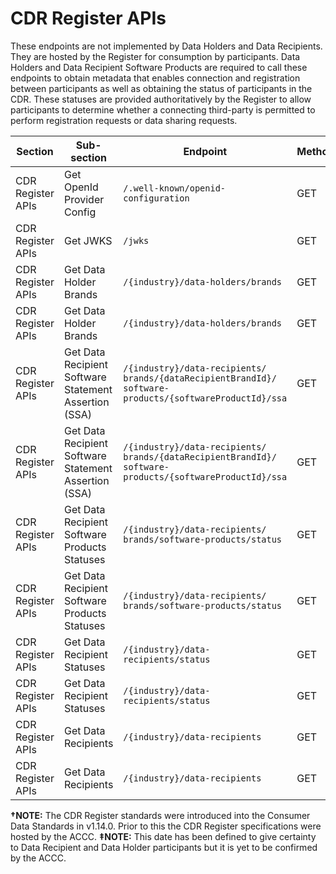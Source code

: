 # CDR Register APIs
<aside class="warning">
  These endpoints are not implemented by Data Holders and Data Recipients. They are hosted by the Register for consumption by participants.
  Data Holders and Data Recipient Software Products are required to call these endpoints to obtain metadata that enables connection and registration between participants as well as obtaining the status of participants in the CDR.
  These statuses are provided authoritatively by the Register to allow participants to determine whether a connecting third-party is permitted to perform registration requests or data sharing requests.
</aside>

| Section              | Sub-section                               | Endpoint                                                 | Method | Version | Binding Date   | Retirement Date | Date Introduced    | Date Deprecated     |
|----------------------|-------------------------------------------|----------------------------------------------------------|--------|---------|----------------|-----------------|--------------------|---------------------|
| CDR Register APIs    | Get OpenId Provider Config                | ``/.well-known/openid-configuration``                        | <span class="method get">GET</span>    | None    | 2021-10-29&dagger;    | N/A             | 2021-10-29, V1.14.0&dagger; | N/A                 |
| CDR Register APIs    | Get JWKS                                  | ``/jwks``                                                    | <span class="method get">GET</span>    | None    | 2021-10-29&dagger;    | N/A             | 2021-10-29, V1.14.0&dagger; | N/A                 |
| CDR Register APIs    | Get Data Holder Brands                    | ``/{industry}/data-holders/brands``                          | <span class="method get">GET</span>    | V1      | 2021-10-29&dagger;    | N/A             | 2021-10-29, V1.14.0&dagger; | 2021-12-23, V1.15.0 |
| CDR Register APIs    | Get Data Holder Brands                    | ``/{industry}/data-holders/brands``                          | <span class="method get">GET</span>    | V2      | 2022-08-30&Dagger;    | N/A              | 2021-12-23, V1.15.0 | N/A |
| CDR Register APIs    | Get Data Recipient <br/>Software Statement Assertion (SSA) | ``/{industry}/data-recipients/``<br/>``brands/{dataRecipientBrandId}/``<br/>``software-products/{softwareProductId}/ssa`` | <span class="method get">GET</span>    | V2    | 2021-10-29&dagger;  | N/A             | 2021-10-29, V1.14.0&dagger; | 2021-12-23, V1.15.0 |
| CDR Register APIs    | Get Data Recipient <br/>Software Statement Assertion (SSA) | ``/{industry}/data-recipients/``<br/>``brands/{dataRecipientBrandId}/``<br/>``software-products/{softwareProductId}/ssa`` | <span class="method get">GET</span>    | V3    | 2022-08-30&Dagger;  | N/A             | 2021-12-23, V1.15.0 | N/A                 |
| CDR Register APIs    | Get Data Recipient <br/>Software Products Statuses | ``/{industry}/data-recipients/``<br/>``brands/software-products/status`` | <span class="method get">GET</span>  | V1  | 2021-10-29&dagger; | N/A          | 2021-10-29, V1.14.0&dagger; | 2021-12-23, V1.15.0 |
| CDR Register APIs    | Get Data Recipient <br/>Software Products Statuses | ``/{industry}/data-recipients/``<br/>``brands/software-products/status`` | <span class="method get">GET</span>  | V2  | 2022-08-30&Dagger; | N/A          | 2021-12-23, V1.15.0 | N/A                 |
| CDR Register APIs    | Get Data Recipient Statuses | ``/{industry}/data-recipients/status``                                     | <span class="method get">GET</span>    | V1     | 2021-10-29&dagger;    | N/A              | 2021-10-29, V1.14.0&dagger; | 2021-12-23, V1.15.0 |
| CDR Register APIs    | Get Data Recipient Statuses | ``/{industry}/data-recipients/status``                                     | <span class="method get">GET</span>    | V2     | 2022-08-30&Dagger;    | N/A              | 2021-12-23, V1.15.0 | N/A                 |
| CDR Register APIs    | Get Data Recipients                       | ``/{industry}/data-recipients``                              | <span class="method get">GET</span>    | V1     | 2021-10-29&dagger;    | N/A              | 2021-10-29, V1.14.0&dagger; | 2021-12-23, V1.15.0 |
| CDR Register APIs    | Get Data Recipients                       | ``/{industry}/data-recipients``                              | <span class="method get">GET</span>    | V2     | 2022-08-30&Dagger;    | N/A              | 2021-12-23, V1.15.0 | N/A |

**&dagger;NOTE:** The CDR Register standards were introduced into the Consumer Data Standards in v1.14.0. Prior to this the CDR Register specifications were hosted by the ACCC.
**&Dagger;NOTE:** This date has been defined to give certainty to Data Recipient and Data Holder participants but it is yet to be confirmed by the ACCC.
